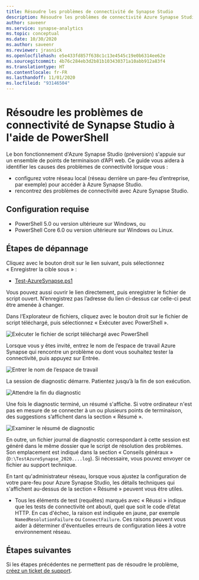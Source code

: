 ```yaml
---
title: Résoudre les problèmes de connectivité de Synapse Studio
description: Résoudre les problèmes de connectivité Azure Synapse Studio à l’aide de PowerShell
author: saveenr
ms.service: synapse-analytics
ms.topic: conceptual
ms.date: 10/30/2020
ms.author: saveenr
ms.reviewer: jrasnick
ms.openlocfilehash: e5e433fd857f638c1c13e4545c19e0b6314ee62e
ms.sourcegitcommit: 4b76c284eb3d2b81b103430371a10abb912a83f4
ms.translationtype: HT
ms.contentlocale: fr-FR
ms.lasthandoff: 11/01/2020
ms.locfileid: "93146504"
---
```

# <a name="troubleshoot-synapse-studio-connectivity-with-powershell"></a>Résoudre les problèmes de connectivité de Synapse Studio à l'aide de PowerShell

Le bon fonctionnement d'Azure Synapse Studio (préversion) s'appuie sur un ensemble de points de terminaison d’API web. Ce guide vous aidera à identifier les causes des problèmes de connectivité lorsque vous :
- configurez votre réseau local (réseau derrière un pare-feu d’entreprise, par exemple) pour accéder à Azure Synapse Studio.
- rencontrez des problèmes de connectivité avec Azure Synapse Studio.

## <a name="prerequisite"></a>Configuration requise

* PowerShell 5.0 ou version ultérieure sur Windows, ou
* PowerShell Core 6.0 ou version ultérieure sur Windows ou Linux.

## <a name="troubleshooting-steps"></a>Étapes de dépannage

Cliquez avec le bouton droit sur le lien suivant, puis sélectionnez « Enregistrer la cible sous » :

- [Test-AzureSynapse.ps1](https://go.microsoft.com/fwlink/?linkid=2119734)

Vous pouvez aussi ouvrir le lien directement, puis enregistrer le fichier de script ouvert. N’enregistrez pas l’adresse du lien ci-dessus car celle-ci peut être amenée à changer.

Dans l’Explorateur de fichiers, cliquez avec le bouton droit sur le fichier de script téléchargé, puis sélectionnez « Exécuter avec PowerShell ».

![Exécuter le fichier de script téléchargé avec PowerShell](media/troubleshooting-synapse-studio-powershell/run-with-powershell.png)

Lorsque vous y êtes invité, entrez le nom de l’espace de travail Azure Synapse qui rencontre un problème ou dont vous souhaitez tester la connectivité, puis appuyez sur Entrée.

![Entrer le nom de l’espace de travail](media/troubleshooting-synapse-studio-powershell/enter-workspace-name.png)

La session de diagnostic démarre. Patientez jusqu’à la fin de son exécution.

![Attendre la fin du diagnostic](media/troubleshooting-synapse-studio-powershell/wait-for-diagnosis.png)

Une fois le diagnostic terminé, un résumé s'affiche. Si votre ordinateur n'est pas en mesure de se connecter à un ou plusieurs points de terminaison, des suggestions s’affichent dans la section « Résumé ».

![Examiner le résumé de diagnostic](media/troubleshooting-synapse-studio-powershell/diagnosis-summary.png)

En outre, un fichier journal de diagnostic correspondant à cette session est généré dans le même dossier que le script de résolution des problèmes. Son emplacement est indiqué dans la section « Conseils généraux » (`D:\TestAzureSynapse_2020....log`). Si nécessaire, vous pouvez envoyer ce fichier au support technique.

En tant qu'administrateur réseau, lorsque vous ajustez la configuration de votre pare-feu pour Azure Synapse Studio, les détails techniques qui s'affichent au-dessus de la section « Résumé » peuvent vous être utiles.

* Tous les éléments de test (requêtes) marqués avec « Réussi » indique que les tests de connectivité ont abouti, quel que soit le code d’état HTTP.
 En cas d'échec, la raison est indiquée en jaune, par exemple `NamedResolutionFailure` ou `ConnectFailure`. Ces raisons peuvent vous aider à déterminer d'éventuelles erreurs de configuration liées à votre environnement réseau.


## <a name="next-steps"></a>Étapes suivantes
Si les étapes précédentes ne permettent pas de résoudre le problème, [créez un ticket de support](../../sql-data-warehouse/sql-data-warehouse-get-started-create-support-ticket.md).
